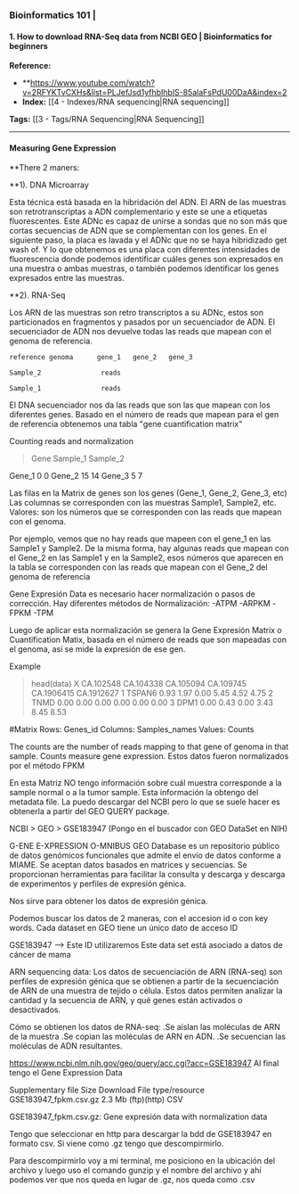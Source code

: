 ### Bioinformatics 101 | 
#### 1. How to download RNA-Seq data from NCBI GEO | Bioinformatics for beginners

**Reference:**
- **https://www.youtube.com/watch?v=2RFYKTvCXHs&list=PLJefJsd1yfhbIhblS-85alaFsPdU00DaA&index=2
- **Index:** [[4 - Indexes/RNA sequencing|RNA sequencing]]

**Tags:** [[3 - Tags/RNA Sequencing|RNA Sequencing]]

----
#### Measuring Gene Expression

**There 2 maners:

**1). DNA Microarray

Esta técnica está basada en la hibridación del ADN. El ARN de las muestras son retrotranscriptas a ADN complementario y este se une a etiquetas fluorescentes.
Este ADNc es capaz de unirse a sondas que no son más que cortas secuencias de ADN que se complementan con los genes.
En el siguiente paso, la placa es lavada y el ADNc que no se haya hibridizado get wash of.
Y lo que obtenemos es una placa con diferentes intensidades de fluorescencia donde podemos identificar cuáles genes son expresados en una muestra o ambas muestras, o también podemos identificar los genes expresados entre las muestras.


**2). RNA-Seq

Los ARN de las muestras son retro transcriptos a su ADNc, estos son particionados en fragmentos y pasados por un secuenciador de ADN.
El secuenciador de ADN nos devuelve todas las reads que mapean con el genoma de referencia.

	reference genoma      gene_1   gene_2   gene_3 

	Sample_2	           reads

	Sample_1		       reads


El DNA secuenciador nos da las reads que son las que mapean con los diferentes genes.
Basado en el número de reads que mapean para el gen de referencia obtenemos una tabla "gene cuantification matrix"

Counting reads and normalization

>Gene    Sample_1    Sample_2
>
 Gene_1       0           0
 Gene_2      15          14
 Gene_3       5           7

Las filas en la Matrix de genes son los genes (Gene_1, Gene_2, Gene_3, etc)
Las columnas se corresponden con las muestras Sample1, Sample2, etc.
Valores: son los números que se corresponden con las reads que mapean con el genoma.

Por ejemplo, vemos que no hay reads que mapeen con el gene_1 en las Sample1 y Sample2.
De la misma forma, hay algunas reads que mapean con el Gene_2 en las Sample1 y en la Sample2, esos números que aparecen en la tabla se corresponden con las reads que mapean con el Gene_2 del genoma de referencia

Gene Expresión Data es necesario hacer normalización o pasos de corrección. 
Hay diferentes métodos de Normalización:
-ATPM
-ARPKM
-FPKM
-TPM

Luego de aplicar esta normalización se genera la Gene Expresión Matrix o Cuantification Matix, basada en el número de reads que son mapeadas con el genoma, así se mide la expresión de ese gen.


Example
> head(data)
         X CA.102548 CA.104338 CA.105094 CA.109745 CA.1906415 CA.1912627
1   TSPAN6      0.93      1.97      0.00      5.45       4.52       4.75
2     TNMD      0.00      0.00      0.00      0.00       0.00       0.00
3     DPM1      0.00      0.43      0.00      3.43       8.45       8.53

#Matrix 
Rows: Genes_id
Columns: Samples_names
Values: Counts

The counts are the number of reads mapping to that gene of genoma in that sample.
Counts measure gene expression.
Estos datos fueron normalizados por el método FPKM

En esta Matriz NO tengo información sobre cuál muestra corresponde a la sample normal o a la tumor sample.
Esta información la obtengo del metadata file. La puedo descargar del NCBI pero lo que se suele hacer es obtenerla a partir del GEO QUERY package.



   NCBI > GEO > GSE183947 (Pongo en el buscador con GEO DataSet en NIH)

G-ENE E-XPRESSION O-MNIBUS
GEO Database es un repositorio público de datos genómicos funcionales que admite el envío de datos conforme a MIAME. Se aceptan datos basados en matrices y secuencias.
Se proporcionan herramientas para facilitar la consulta y descarga y descarga de experimentos y perfiles de expresión génica.

Nos sirve para obtener los datos de expresión génica.

Podemos buscar los datos de 2 maneras, con el accesion id o con key words.
Cada dataset en GEO tiene un único dato de acceso ID


GSE183947 --> Este ID utilizaremos
Este data set está asociado a datos de cáncer de mama

ARN sequencing data: 
Los datos de secuenciación de ARN (RNA-seq) son perfiles de expresión génica que se obtienen a partir de la secuenciación de ARN de una muestra de tejido o célula. Estos datos permiten analizar la cantidad y la secuencia de ARN, y qué genes están activados o desactivados.

Cómo se obtienen los datos de RNA-seq:
.Se aíslan las moléculas de ARN de la muestra
.Se copian las moléculas de ARN en ADN.
.Se secuencian las moléculas de ADN resultantes.



https://www.ncbi.nlm.nih.gov/geo/query/acc.cgi?acc=GSE183947
Al final tengo el Gene Expression Data

Supplementary file	Size	Download	File type/resource
GSE183947_fpkm.csv.gz	2.3 Mb	(ftp)(http)	CSV


GSE183947_fpkm.csv.gz: 
Gene expresión data with normalization data

Tengo que seleccionar en http para descargar la bdd de GSE183947 en formato csv.
Si viene como .gz tengo que descompirmirlo.

Para descompirmirlo voy a mi terminal, me posiciono en la ubicación del archivo y luego uso el comando gunzip y el  nombre del archivo y ahí podemos ver que nos queda en lugar de .gz, nos queda como .csv



